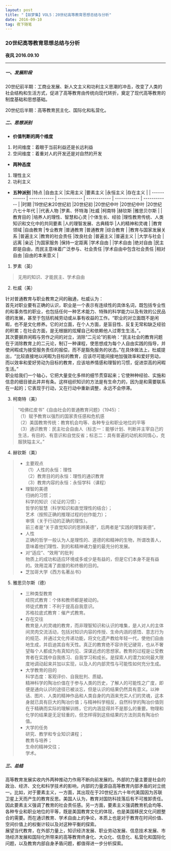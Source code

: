 ```yaml
---
layout: post
title: "【燚梦集】VOL5：20世纪高等教育思想总结与分析"
date: 2016-09-10 
tag: 夜下随笔
---   
```

 
 ### 20世纪高等教育思想总结与分析
**夜风**
**2016.09.10**

------------

##### 一、发展阶段
20世纪前半期：工商业发展、新人文主义和功利主义思潮的冲击，改变了人类的社会结构和生活方式，促进了高等教育由传统向现代转折，奠定了现代高等教育的制度基础和思想基础。

20世纪后半期：高等教育民主化、国际化和私营化。

##### 二、思想派别
- **价值判断的两个维度**
1. 时间维度：着眼于当前利益还是长远利益
2. 空间维度：着重对人的开发还是对自然的开发

- **两种态度**
1. 理性主义
2. 功利主义

- **五种派别**
|特点   |自由主义   |实用主义   |要素主义   |永恒主义   |存在主义   |
| ------------ | ------------ | ------------ | ------------ | ------------ | ------------ |
|时期   |19世纪末20世纪初   |20世纪初   |20世纪中叶   |20世纪中叶   |20世纪六七十年代   |
|代表人物   |罗素、怀特海   |杜威   |柯南特   |赫钦斯   |雅思贝尔斯   |
|教育目的   |培养人的理性、智慧和心灵   |个体生长、经验   |理性教育传统、人类知识和文化中的共同要素   |人的理智发展、古典精华   |人的精神和灵魂   |
|教育领域   |自由教育   |专业教育   |普通教育   |普通教育   |综合教育   |
|教育与国家发展关系   |普遍主义   |教育的社会责任   |改良社会   |普遍主义   |普遍主义   |
|大学与社会   |远离   |亲近   |为国家服务   |保持一定距离   |学术自由   |
|学术自由   |绝对自由   |民主即是自由，而民主意味着广泛参与、社会责任   |学术自由中包含社会责任   |相对自由   |自由的本来意义   |

1. 罗素（英）
> 无用的知识、才能民主、学术自由

2. 杜威（美）
> 
针对普通教育与职业教育之间的融通，杜威认为：  
首先对职业要有正确的认识，职业是一个表示有连续性的具体名词，既包括专业性的和事务性的职业，也包括任何一种艺术能力、特殊的科学能力以及有效的公民品德的发展，甚至于包括机械劳动或从事有收益的工作。“职业的对立面既不是闲暇，也不是文化修养。它的对立面，在个人方面，是盲目性、反复无常和缺乏经验的积累；在社会方面，是无根据的炫耀自己和依赖他人过寄生生活。”。  
其次要摒弃闲暇与劳作之间的对立，消除“二元论”的影响：“民主社会的教育问题在于消除教育上的二元论，制订一种课程，使思想成为每个人自由实践的指导，并使闲暇成为接受服务责任的报偿，而不是豁免服务的状态。”在具体做法上，杜威提出，“比较直接地以闲暇为目标的教育，应该尽可能间接地加强效率和爱好劳动，而以效率和爱好劳动为目标的教育，应该培养情感和理智的习惯，促进崇高的闲暇生活。”  
职业给我们一个轴心，它把大量变化多样的细节贯穿起来；它使种种经验、实施和信息的细目彼此井井有条。这样组织知识的方法是有生命力的，因为是和需要联系在一起的；它表现于行动，又在行动中重新调整，永远不会停滞。

3. 柯南特（美）
> “哈佛红皮书”《自由社会的普通教育问题》（1945）：  
（1）赋予教育以强烈的国家责任感和危机感  
（2）美国教育传统：教育机会均等、各种专业和职业地位的平等  
（3）通识教育：民主社会自由人（标志一：能够计划、判断并主宰自己的生活，有目的、有意识和自觉反省；标志二：具有普遍的动机和同情心，克服狭隘主义。”

4. 赫钦斯（美）
> - 主要观点  
（1）人性的永恒：理性  
（2）教育目的的永恒：理性的通识教育  
（3）教育内容的永恒：永恒学科（课程）  
> - 理智的美德  
归纳的习惯；  
科学的知识（论证的习惯）；  
哲学的智慧（科学知识和直觉理性的结合）；  
艺术（按照正确的推理过程的创作能力）；  
审慎（关于行动的正确的理性）。  
前三者是“关于直觉知识的思辨美德”，后两者是“实践的理智美德”。  
> - 人性  
正确的哲学一般认为人是理性的、道德的和精神的生物，所谓改善人，意味着他们理性、到的和精神诸力量的最充分的发展。  
> - 对“适应”、“效用”的批判  
物质上的成功和适应环境或多或少是有益的，但是它们本身不是有益的。效用混淆了直接的和终极的目的。  
> - 芝加哥大学《西方名著丛书》

5. 雅思贝尔斯（德）
> - 三种类型教育  
经院式教育：个体和教师都是被动的。  
师徒式教育：不利于提高自我意识。  
苏格拉底式教育：催产式教育。  
> - 存在交往  
教育是人的灵魂的教育，而非理智知识和认识的堆集，是人对人的主体间灵肉交流活动，包括对知识内容的传授、生命内涵的感悟、意志行为的规范、并通过文化传递功能，将文化遗产教给年轻一代，使他们自由地生成，并启迪其自有天性。真正的教育绝不容许死记硬背，也从不奢望每个人都成为有真知灼见、深谋远虑的思想家。教育的过程是让受教育者在实践中自我练习、自我学习和成长。是探索人的潜力如何最大限度地调动起来并加以实现，以及人的内部灵性与可能性如何充分生成。  
> - 大学教育的目的  
科学态度：客观评价、自我批判、质疑。  
精神科学的陶冶价值在于参与人类的历史，了解人的可能性之广度，即便是通向认识的途径已被淡忘，但是认识的结果仍然具有意义。以神话、图片、人类的精神作品和人类自身的内涵来充实人们的灵魂，这本身就已具有巨大的陶冶价值；与精神科学相反，自然科学的陶冶价值则在于精确而实际的理解训练，它的内涵显得并不是那么的重要。物理和化学的结果是无足轻重的，但怎样得到这些结果的方法则具有陶冶价值。  
> - 大学的任务  
研究、教学和专业知识课程；  
教育与培养；  
生命的精神交往；  
学术。

##### 三、总结

高等教育发展实收内外两种推动力作用不断向前发展的。外部的力量主要是社会的政治、经济、文化和科学技术的影响，内部的力量源自高等教育内部矛盾的对立统一。比如，对于要素主义，一方面，其出现在于20世纪五六十年代美国因为苏联卫星上天而产生的教育反思。美国人认为，教育对国防科技落后有不可推卸责任。因此要素主义强调了教育的社会责任感。另一方面，要素主义强调教育机会均等、各种专业和职业地位的平等，既是美国教育文化的体现，也是美国移民文化问题整合的需要。而在通识教育、学术自由上的争论，本质上也是对于教育在时间价值、空间价值上的权衡计较以及对这种平衡的探索。  
展望当代教育，在外部力量上，知识经济发展、职业劳动发展、信息技术发展、市场经济发展和国际化所带来的高等教育终身化、大众化、信息化、私营化和国际化问题，以及教育内部自身矛盾问题，都值得进一步分析探索。


